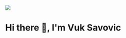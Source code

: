 <img src="https://i.ibb.co/ggqpRWN/linkedinbackground-01-01.png" style=": 100%" />

<h1>Hi there 👋, I'm Vuk Savovic</h1>  

<!--
**vucasavovic/vucasavovic** is a ✨ _special_ ✨ repository because its `README.md` (this file) appears on your GitHub profile.

Here are some ideas to get you started:

- 🔭 I’m currently working on ...
- 🌱 I’m currently learning ...
- 👯 I’m looking to collaborate on ...
- 🤔 I’m looking for help with ...
- 💬 Ask me about ...
- 📫 How to reach me: ...
- 😄 Pronouns: ...
- ⚡ Fun fact: ...
-->
